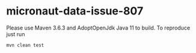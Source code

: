 # micronaut-data-issue-807

Please use Maven 3.6.3 and AdoptOpenJdk Java 11 to build. To reproduce just run

```bash
mvn clean test
```
